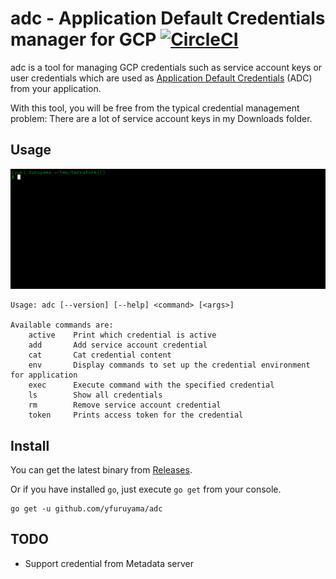 adc - Application Default Credentials manager for GCP [![CircleCI](https://circleci.com/gh/yfuruyama/adc.svg?style=svg)](https://circleci.com/gh/yfuruyama/adc)
===

adc is a tool for managing GCP credentials such as service account keys or user credentials which are used as [Application Default Credentials](https://cloud.google.com/docs/authentication/production) (ADC) from your application.

With this tool, you will be free from the typical credential management problem: There are a lot of service account keys in my Downloads folder.

## Usage

![gif](https://github.com/yfuruyama/adc/blob/master/screencast.gif)

```
Usage: adc [--version] [--help] <command> [<args>]

Available commands are:
    active    Print which credential is active
    add       Add service account credential
    cat       Cat credential content
    env       Display commands to set up the credential environment for application
    exec      Execute command with the specified credential
    ls        Show all credentials
    rm        Remove service account credential
    token     Prints access token for the credential
```

## Install

You can get the latest binary from [Releases](https://github.com/yfuruyama/adc/releases).

Or if you have installed `go`, just execute `go get` from your console.

```
go get -u github.com/yfuruyama/adc
```

## TODO

* Support credential from Metadata server
